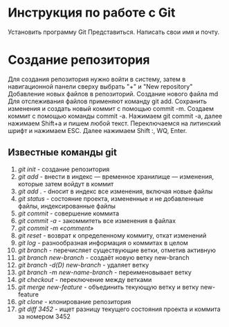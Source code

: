 # Инструкция по работе с Git
Установить программу Git
Представиться. Написать свои имя и почту.
# Создание репозитория
Для создания репозитория нужно войти в систему, затем в навигационной панели сверху выбрать "+" и "New repository"
Добавление новых файлов в репозиторий. Создание нового файла md
Для отслеживания файлов применяют команду git add.
Сохранить изменения и создать новый коммит с помощью commit -m.
Создаем коммит с помощью команды commit -a.
 Нажимаем git commit -a, далее нажимаем Shift+a и пишем любой текст. Переключаемся на литинский шрифт и нажимаем ESC. Далее нажимаем Shift :, WQ, Enter.
 
 ## Известные команды git
 1. *git init* - создание репозитория
 2. *git add* - внести в индекс — временное хранилище — изменения, которые затем войдут в коммит
3. *git add* . - dносит в индекс все изменения, включая новые файлы
4. *git status* - состояние проекта, измененные и не добавленные файлы, индексированные файлы
5. *git commit* - совершение коммита
6. *git commit -a* - закоммитеть все изменения в файлах
7. *git commit -m «comment»*
8. *git reset* - возврат к определенному коммиту, откат изменений
9. *git log* - разнообразная информация о коммитах в целом
10. *git branch* - перечисляет существующие ветки, отметив активную
11. *git branch new-branch* - cоздаёт новую ветку new-branch
12. *git branch -d(D) new-branch* - удаляет ветку
13. *git branch -m new-name-branch* - переименовывает ветку
14. *git checkout* - переключение между ветками
15. *git merge new-feature* - объединить текующую ветку и ветку new-feature
16. *git clone* - клонирование репозитория
17. *git diff 3452* - ищет разницу текущего состояния проекта и коммита за номером 3452
